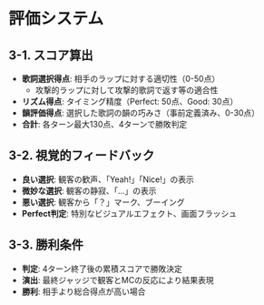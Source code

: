 # 評価システム

## 3-1. スコア算出
- **歌詞選択得点**: 相手のラップに対する適切性（0-50点）
  - 攻撃的ラップに対して攻撃的歌詞で返す等の適合性
- **リズム得点**: タイミング精度（Perfect: 50点、Good: 30点）
- **韻評価得点**: 選択した歌詞の韻の巧みさ（事前定義済み、0-30点）
- **合計**: 各ターン最大130点、4ターンで勝敗判定

## 3-2. 視覚的フィードバック
- **良い選択**: 観客の歓声、「Yeah!」「Nice!」の表示
- **微妙な選択**: 観客の静寂、「...」の表示
- **悪い選択**: 観客から「？」マーク、ブーイング
- **Perfect判定**: 特別なビジュアルエフェクト、画面フラッシュ

## 3-3. 勝利条件
- **判定**: 4ターン終了後の累積スコアで勝敗決定
- **演出**: 最終ジャッジで観客とMCの反応により結果表現
- **勝利**: 相手より総合得点が高い場合
